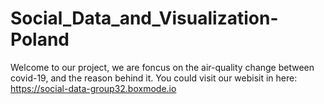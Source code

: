 # Social_Data_and_Visualization-Poland

Welcome to our project, we are foncus on the air-quality change between covid-19, and the reason behind it.
You could visit our webisit in here: https://social-data-group32.boxmode.io
